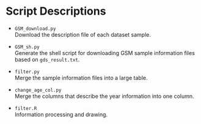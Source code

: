# Script Descriptions

- `GSM_download.py`  
  Download the description file of each dataset sample.

- `GSM_sh.py`  
  Generate the shell script for downloading GSM sample information files based on `gds_result.txt`.

- `filter.py`  
  Merge the sample information files into a large table.

- `change_age_col.py`  
  Merge the columns that describe the year information into one column.

- `filter.R`  
  Information processing and drawing.
